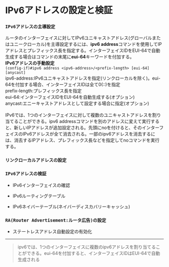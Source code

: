 # IPv6アドレスの設定と検証

### `IPv6アドレスの主導設定`
ルータのインターフェイスに対してIPv6ユニキャストアドレス(グローバルまたはユニークローカル)を主導設定するには、**ipv6 address**コマンドを使用してIPアドレスとプレフィックス長を指定する。インターフェイスIDをEUI-64で自動生成する場合はコマンドの末尾に**eui-64**キーワードを付加する。  
**IPv6アドレスの手動設定**  
`(config-if)#ipv6 address <ipv6-address>/<prefix-length> [eui-64] [anycast]`  
ipv6-address:IPv6ユニキャストアドレスを指定(リンクローカルを除く)。eui-64を付加する場合、インターフェイスIDは全て0(::)を指定  
prefix-length:プレフィックス長を指定  
eui-64:インターフェイスIDをEUI-64を自動生成する(オプション)  
anycast:エニーキャストアドレスとして設定する場合に指定(オプション)
</br></br>
IPv6では、1つのインターフェイスに対して複数のユニキャストアドレスを割り当てることができる。ipv6 addressコマンドを別のアドレスに変えて実行すると、新しいIPアドレスが追加設定される。先頭にnoを付けると、そのインターフェイスのIPv6アドレスが全て消去される。一部のipv6アドレスを消去するには、消去するIPアドレス、プレフィックス長などを指定してnoコマンドを実行する。

### `リンクローカルアドレスの設定`


### `IPv6アドレスの検証`


- IPv6インターフェイスの確認


- IPv6ルーティングテーブル


- IPv6ネイバーテーブル(ネイバーディスカバリーキャッシュ)


### `RA(Router Advertisement:ルータ広告)の設定`


- ステートレスアドレス自動設定の有効化

---
> ipv6では、1つのインターフェイスに複数のipv6アドレスを割り当てることができる。eui-64を付加すると、インターフェイスIDはEUI-64で自動生成される
